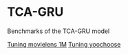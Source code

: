 # TCA-GRU
Benchmarks of the TCA-GRU model

[Tuning movielens 1M](https://studenthcmusedu-my.sharepoint.com/:x:/g/personal/1751067_student_hcmus_edu_vn/EbJ3nvjIXPVPmUolTeUO_WgBfJp1NbxiT4EdQqnkiBptuw?e=Unh1kH)
[Tuning yoochoose](https://studenthcmusedu-my.sharepoint.com/:x:/g/personal/1751067_student_hcmus_edu_vn/EXPsRP3JdpFKs9GeBdzvr7QBCD3-5zJwXAgwhc3MdakJIQ?e=zlDG7q)
